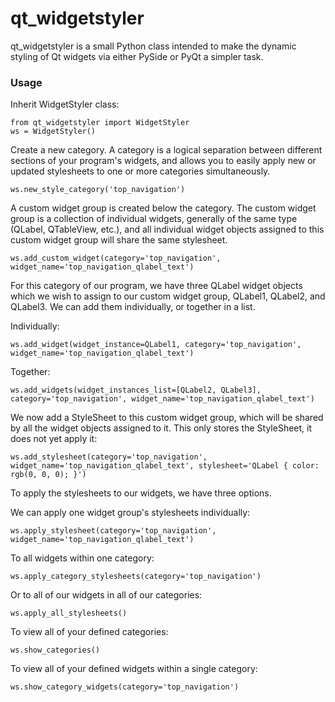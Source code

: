 # qt_widgetstyler
qt_widgetstyler is a small Python class intended to make the dynamic styling of Qt widgets via either PySide or PyQt a simpler task.

### Usage

Inherit WidgetStyler class:

    from qt_widgetstyler import WidgetStyler
    ws = WidgetStyler()

Create a new category. A category is a logical separation between different sections of your program's widgets, and allows you to easily apply new or updated stylesheets to one or more categories simultaneously.

    ws.new_style_category('top_navigation')

A custom widget group is created below the category. The custom widget group is a collection of individual widgets, generally of the same type (QLabel, QTableView, etc.), and all individual widget objects assigned to this custom widget group will share the same stylesheet.

    ws.add_custom_widget(category='top_navigation', widget_name='top_navigation_qlabel_text')

For this category of our program, we have three QLabel widget objects which we wish to assign to our custom widget group, QLabel1, QLabel2, and QLabel3. We can add them individually, or together in a list.

Individually:

    ws.add_widget(widget_instance=QLabel1, category='top_navigation', widget_name='top_navigation_qlabel_text')

Together:    
    
    ws.add_widgets(widget_instances_list=[QLabel2, QLabel3], category='top_navigation', widget_name='top_navigation_qlabel_text')

We now add a StyleSheet to this custom widget group, which will be shared by all the widget objects assigned to it. This only stores the StyleSheet, it does not yet apply it:

    ws.add_stylesheet(category='top_navigation', widget_name='top_navigation_qlabel_text', stylesheet='QLabel { color: rgb(0, 0, 0); }')

To apply the stylesheets to our widgets, we have three options.

We can apply one widget group's stylesheets individually:

    ws.apply_stylesheet(category='top_navigation', widget_name='top_navigation_qlabel_text')

To all widgets within one category:

    ws.apply_category_stylesheets(category='top_navigation')

Or to all of our widgets in all of our categories:

    ws.apply_all_stylesheets()

To view all of your defined categories:

    ws.show_categories()

To view all of your defined widgets within a single category:

    ws.show_category_widgets(category='top_navigation')
